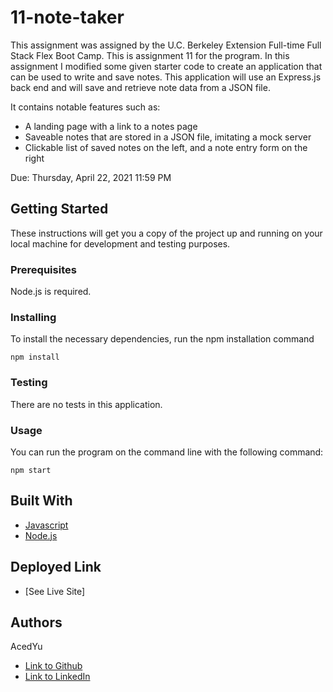 # 11-note-taker
This assignment was assigned by the U.C. Berkeley Extension Full-time Full Stack Flex Boot Camp.
This is assignment 11 for the program. In this assignment I modified some given starter code to create an application that can be used to write and save notes. This application will use an Express.js back end and will save and retrieve note data from a JSON file.

It contains notable features such as:
- A landing page with a link to a notes page
- Saveable notes that are stored in a JSON file, imitating a mock server
- Clickable list of saved notes on the left, and a note entry form on the right

Due: Thursday, April 22, 2021 11:59 PM

## Getting Started

These instructions will get you a copy of the project up and running on your local machine for development and testing purposes.

### Prerequisites

Node.js is required.

### Installing
To install the necessary dependencies, run the npm installation command
```
npm install
```

### Testing
There are no tests in this application.

### Usage
You can run the program on the command line with the following command:
```
npm start
```
## Built With

* [Javascript](https://developer.mozilla.org/en-US/docs/Web/JavaScript)
* [Node.js](https://nodejs.org/en/docs/)

## Deployed Link

* [See Live Site]

## Authors
AcedYu
- [Link to Github](https://github.com/AcedYu)
- [Link to LinkedIn](https://www.linkedin.com/in/alex-yu-3712811b9/)